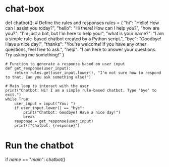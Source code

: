 # chat-box
def chatbot():
    # Define the rules and responses
    rules = {
        "hi": "Hello! How can I assist you today?",
        "hello": "Hi there! How can I help you?",
        "how are you?": "I'm just a bot, but I'm here to help you!",
        "what is your name?": "I am a simple rule-based chatbot created by a Python script.",
        "bye": "Goodbye! Have a nice day!",
        "thanks": "You're welcome! If you have any other questions, feel free to ask.",
        "help": "I am here to answer your questions. Try asking me something!"
    }
    
    # Function to generate a response based on user input
    def get_response(user_input):
        return rules.get(user_input.lower(), "I'm not sure how to respond to that. Can you ask something else?")
    
    # Main loop to interact with the user
    print("Chatbot: Hi! I am a simple rule-based chatbot. Type 'bye' to exit.")
    while True:
        user_input = input("You: ")
        if user_input.lower() == "bye":
            print("Chatbot: Goodbye! Have a nice day!")
            break
        response = get_response(user_input)
        print(f"Chatbot: {response}")

# Run the chatbot
if _name_ == "_main_":
    chatbot()
